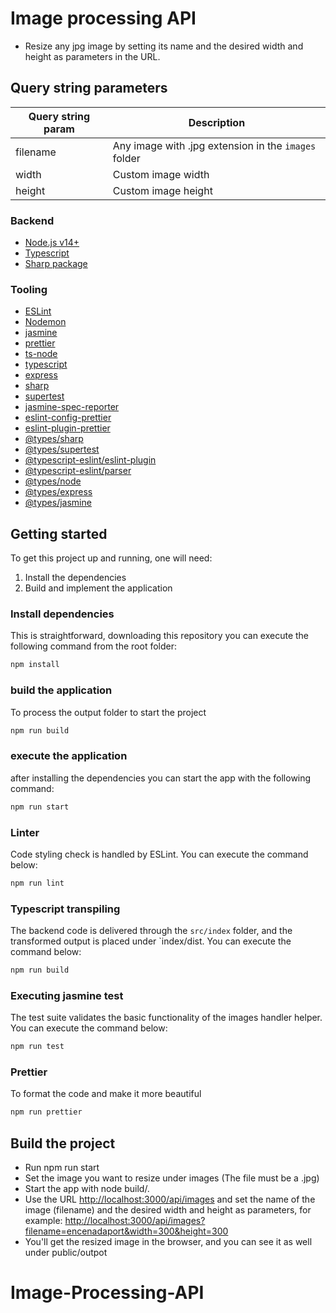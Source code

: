 # Image processing API

- Resize any jpg image by setting its name and the desired width and height as parameters in the URL.

## Query string parameters

| Query string param    | Description |
|------------------|------------------|
| filename    | Any image with .jpg extension in the `images` folder   |
| width       | Custom image width          |
| height      | Custom image height      |

### Backend

- [Node.js v14+](https://nodejs.org/)
- [Typescript](https://www.typescriptlang.org/)
- [Sharp package](https://www.npmjs.com/package/sharp)

### Tooling

- [ESLint](https://eslint.org/)
- [Nodemon](https://nodemon.io/)
- [jasmine](https://jasmine.github.io/)
- [prettier](https://prettier.io/)
- [ts-node](https://www.npmjs.com/package/ts-node)
- [typescript](https://www.npmjs.com/package/typescript)
- [express](https://www.npmjs.com/package/express)
- [sharp](https://www.npmjs.com/package/sharp)
- [supertest](https://www.npmjs.com/package/supertest)
- [jasmine-spec-reporter](https://www.npmjs.com/package/jasmine-spec-reporter)
- [eslint-config-prettier](https://www.npmjs.com/package/eslint-config-prettier)
- [eslint-plugin-prettier](https://www.npmjs.com/package/eslint-plugin-prettier)
- [@types/sharp](https://www.npmjs.com/package/@types/sharp)
- [@types/supertest](https://www.npmjs.com/package/@types/supertest)
- [@typescript-eslint/eslint-plugin](https://www.npmjs.com/package/@typescript-eslint/eslint-plugin)
- [@typescript-eslint/parser](https://www.npmjs.com/package/@typescript-eslint/parser)
- [@types/node](https://www.npmjs.com/package/@types/node)
- [@types/express](https://www.npmjs.com/package/@types/express)
- [@types/jasmine](https://www.npmjs.com/package/@types/jasmine)

## Getting started

To get this project up and running, one will need:

1. Install the dependencies
2. Build and implement the application

### Install dependencies

This is straightforward, downloading this repository you can execute the following command from the root folder:

```bash
npm install
```

### build the application

To process the output folder to start the project

```bash
npm run build
```

### execute the application

after installing the dependencies you can start the app with the following command:

```bash
npm run start
```

### Linter

Code styling check is handled by ESLint. You can execute the command below:

```bash
npm run lint
```

### Typescript transpiling

The backend code is delivered through the `src/index` folder, and the transformed output is placed under `index/dist.
You can execute the command below:

```bash
npm run build
```

### Executing jasmine test

The test suite validates the basic functionality of the images handler helper. You can execute the command below:

```bash
npm run test
```

### Prettier

To format the code and make it more beautiful

```bash
npm run prettier
```

## Build the project

- Run npm run start
- Set the image you want to resize under images (The file must be a .jpg)
- Start the app with node build/.
- Use the URL <http://localhost:3000/api/images> and set the name of the image (filename) and the desired width and height as parameters, for example: <http://localhost:3000/api/images?filename=encenadaport&width=300&height=300>
- You'll get the resized image in the browser, and you can see it as well under public/outpot
# Image-Processing-API
